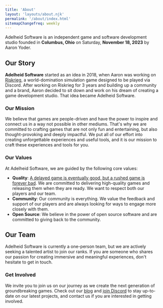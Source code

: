 ```yaml
---
title: 'About'
layout: 'layouts/about.njk'
permalink: '/about/index.html'
sitemapChangefreq: weekly
---
```


Adelheid Software is an independent game and software development studio founded in **Columbus, Ohio** on Saturday, **November 18, 2023** by Aaron Yoder.

## Our Story

**Adelheid Software** started as an idea in 2018, when Aaron was working on [Riskrieg](https://www.riskrieg.com/), a world-domination simulation game designed to be played via Discord. After working on Riskrieg for 3 years and building up a community and a brand, Aaron decided to sit down and work on his dream of creating a game development studio. That idea became Adelheid Software.

### Our Mission

We believe that games are people-driven and have the power to inspire and connect us in a way not possible in other mediums. That's why we are committed to crafting games that are not only fun and entertaining, but also thought-provoking and deeply impactful. We put all of our effort into creating unforgettable experiences and useful tools, and it is our mission to craft these experiences and tools for you.

### Our Values

At Adelheid Software, we are guided by the following core values:

* **Quality**: [A delayed game is eventually good, but a rushed game is forever bad](https://www.ign.com/articles/did-miyamoto-really-say-a-delayed-game-is-eventually-good-but-a-rushed-game-is-forever-bad). We are committed to delivering high-quality games and releasing them when they are ready. We want to respect both our players and our team.
* **Community**: Our community is everything. We value the feedback and support of our players and are always looking for ways to engage more closely with them.
* **Open Source**: We believe in the power of open source software and are committed to giving back to the community.

## Our Team

Adelheid Software is currently a one-person team, but we are actively seeking a talented artist to join our ranks. If you are someone who shares our passion for creating immersive and meaningful experiences, don't hesitate to get in touch.

### Get Involved

We invite you to join us on our journey as we create the next generation of groundbreaking games. Check out our [blog](https://adelheid.org/blog/) and [join Discord](https://discord.gg/8uWduVrUUa) to stay up-to-date on our latest projects, and contact us if you are interested in getting involved.